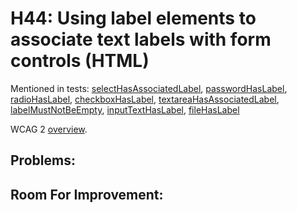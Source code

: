 
# H44: Using label elements to associate text labels with form controls (HTML)

Mentioned in tests: [selectHasAssociatedLabel](https://github.com/quailjs/quail/blob/2.2.15/src/js/custom/selectHasAssociatedLabel.js), [passwordHasLabel](https://github.com/quailjs/quail/blob/2.2.15/src/js/custom/passwordHasLabel.js), [radioHasLabel](https://github.com/quailjs/quail/blob/2.2.15/src/js/custom/radioHasLabel.js), [checkboxHasLabel](https://github.com/quailjs/quail/blob/2.2.15/src/js/custom/checkboxHasLabel.js), [textareaHasAssociatedLabel](https://github.com/quailjs/quail/blob/2.2.15/src/js/custom/textareaHasAssociatedLabel.js), [labelMustNotBeEmpty](https://github.com/quailjs/quail/blob/2.2.15/src/js/custom/labelMustNotBeEmpty.js), [inputTextHasLabel](https://github.com/quailjs/quail/blob/2.2.15/src/js/custom/inputTextHasLabel.js), [fileHasLabel](https://github.com/quailjs/quail/blob/2.2.15/src/js/custom/fileHasLabel.js)

WCAG 2 [overview](http://www.w3.org/TR/2015/NOTE-WCAG20-TECHS-20150226/H44).

## Problems:

## Room For Improvement:


